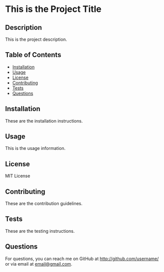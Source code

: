 
# This is the Project Title

## Description
This is the project description.

## Table of Contents
* [Installation](#installation)
* [Usage](#usage)
* [License](#license)
* [Contributing](#contributing)
* [Tests](#tests)
* [Questions](#questions)
  
## Installation
These are the installation instructions.

## Usage
This is the usage information.

## License
MIT License

## Contributing
These are the contribution guidelines.

## Tests
These are the testing instructions.

## Questions
For questions, you can reach me on GitHub at http://github.com/username/ or via email at email@gmail.com.
